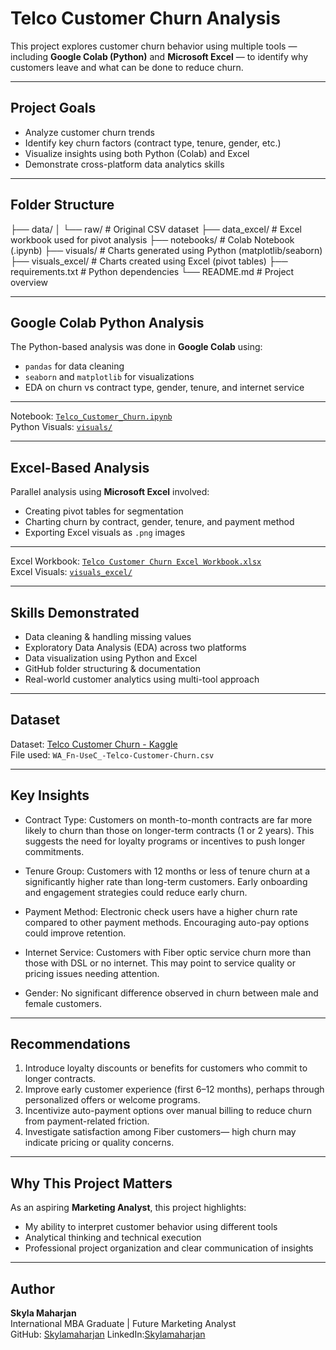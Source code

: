 # Telco Customer Churn Analysis

This project explores customer churn behavior using multiple tools — including **Google Colab (Python)** and **Microsoft Excel** — to identify why customers leave and what can be done to reduce churn.

---

##  Project Goals

- Analyze customer churn trends
- Identify key churn factors (contract type, tenure, gender, etc.)
- Visualize insights using both Python (Colab) and Excel
- Demonstrate cross-platform data analytics skills

---

## Folder Structure
├── data/
│ └── raw/ # Original CSV dataset
├── data_excel/ # Excel workbook used for pivot analysis
├── notebooks/ # Colab Notebook (.ipynb)
├── visuals/ # Charts generated using Python (matplotlib/seaborn)
├── visuals_excel/ # Charts created using Excel (pivot tables)
├── requirements.txt # Python dependencies
└── README.md # Project overview

---

##  Google Colab Python Analysis

The Python-based analysis was done in **Google Colab** using:
- `pandas` for data cleaning
- `seaborn` and `matplotlib` for visualizations
- EDA on churn vs contract type, gender, tenure, and internet service

---

Notebook: [`Telco_Customer_Churn.ipynb`](./telco_customer_churn/notebooks/Telco_Customer_Churn.ipynb)  
Python Visuals: [`visuals/`](./telco_customer_churn/visuals)

---

##  Excel-Based Analysis

Parallel analysis using **Microsoft Excel** involved:
- Creating pivot tables for segmentation
- Charting churn by contract, gender, tenure, and payment method
- Exporting Excel visuals as `.png` images

---

Excel Workbook: [`Telco Customer Churn Excel Workbook.xlsx`](./telco_customer_churn/data/Telco%20Customer%20Churn%20Excel%20Workbook.xlsx)  
Excel Visuals: [`visuals_excel/`](./visuals_excel)


---

##  Skills Demonstrated

- Data cleaning & handling missing values
- Exploratory Data Analysis (EDA) across two platforms
- Data visualization using Python and Excel
- GitHub folder structuring & documentation
- Real-world customer analytics using multi-tool approach

---

##  Dataset

Dataset: [Telco Customer Churn - Kaggle](https://www.kaggle.com/datasets/blastchar/telco-customer-churn)  
File used: `WA_Fn-UseC_-Telco-Customer-Churn.csv`

---

## Key Insights

- Contract Type: Customers on month-to-month contracts are far more likely to churn than those on longer-term contracts (1 or 2 years). This suggests the need for loyalty programs or incentives to push longer commitments.

- Tenure Group: Customers with 12 months or less of tenure churn at a significantly higher rate than long-term customers. Early onboarding and engagement strategies could reduce early churn.

- Payment Method: Electronic check users have a higher churn rate compared to other payment methods. Encouraging auto-pay options could improve retention.

- Internet Service: Customers with Fiber optic service churn more than those with DSL or no internet. This may point to service quality or pricing issues needing attention.

- Gender: No significant difference observed in churn between male and female customers.

---

## Recommendations

1. Introduce loyalty discounts or benefits for customers who commit to longer contracts.
2. Improve early customer experience (first 6–12 months), perhaps through personalized offers or welcome programs.
3. Incentivize auto-payment options over manual billing to reduce churn from payment-related friction.
4. Investigate satisfaction among Fiber customers— high churn may indicate pricing or quality concerns.

---

## Why This Project Matters

As an aspiring **Marketing Analyst**, this project highlights:
- My ability to interpret customer behavior using different tools
- Analytical thinking and technical execution
- Professional project organization and clear communication of insights

---

## Author

**Skyla Maharjan**  
International MBA Graduate | Future Marketing Analyst  
GitHub: [Skylamaharjan](https://github.com/Skylamaharjan)
LinkedIn:[Skylamaharjan](https://www.linkedin.com/in/skyla-maharjan-5a3b291b1/)
